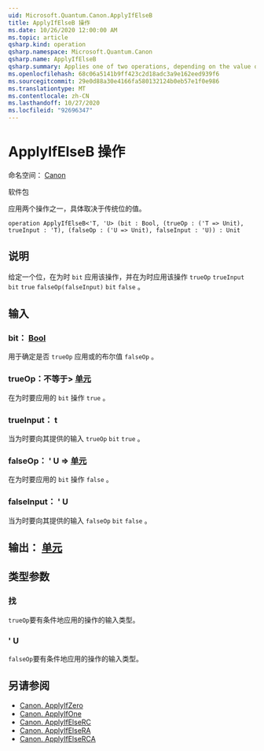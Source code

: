 ```yaml
---
uid: Microsoft.Quantum.Canon.ApplyIfElseB
title: ApplyIfElseB 操作
ms.date: 10/26/2020 12:00:00 AM
ms.topic: article
qsharp.kind: operation
qsharp.namespace: Microsoft.Quantum.Canon
qsharp.name: ApplyIfElseB
qsharp.summary: Applies one of two operations, depending on the value of a classical bit.
ms.openlocfilehash: 68c06a5141b9ff423c2d18adc3a9e162eed939f6
ms.sourcegitcommit: 29e0d88a30e4166fa580132124b0eb57e1f0e986
ms.translationtype: MT
ms.contentlocale: zh-CN
ms.lasthandoff: 10/27/2020
ms.locfileid: "92696347"
---
```

# <a name="applyifelseb-operation"></a>ApplyIfElseB 操作

命名空间： [Canon](xref:Microsoft.Quantum.Canon)

软件包 [](https://nuget.org/packages/)


应用两个操作之一，具体取决于传统位的值。

```qsharp
operation ApplyIfElseB<'T, 'U> (bit : Bool, (trueOp : ('T => Unit), trueInput : 'T), (falseOp : ('U => Unit), falseInput : 'U)) : Unit
```


## <a name="description"></a>说明

给定一个位，在为时 `bit` 应用该操作，并在为时应用该操作 `trueOp` `trueInput` `bit` `true` `falseOp(falseInput)` `bit` `false` 。

## <a name="input"></a>输入

### <a name="bit--bool"></a>bit： [Bool](xref:microsoft.quantum.lang-ref.bool)

用于确定是否 `trueOp` 应用或的布尔值 `falseOp` 。


### <a name="trueop--t--unit"></a>trueOp：不等于> [单元](xref:microsoft.quantum.lang-ref.unit) 

在为时要应用的 `bit` 操作 `true` 。


### <a name="trueinput--t"></a>trueInput： t

当为时要向其提供的输入 `trueOp` `bit` `true` 。


### <a name="falseop--u--unit"></a>falseOp： ' U => [单元](xref:microsoft.quantum.lang-ref.unit) 

在为时要应用的 `bit` 操作 `false` 。


### <a name="falseinput--u"></a>falseInput： ' U

当为时要向其提供的输入 `falseOp` `bit` `false` 。



## <a name="output--unit"></a>输出： [单元](xref:microsoft.quantum.lang-ref.unit)



## <a name="type-parameters"></a>类型参数

### <a name="t"></a>找

`trueOp`要有条件地应用的操作的输入类型。
### <a name="u"></a>' U

`falseOp`要有条件地应用的操作的输入类型。

## <a name="see-also"></a>另请参阅

- [Canon. ApplyIfZero](xref:Microsoft.Quantum.Canon.ApplyIfZero)
- [Canon. ApplyIfOne](xref:Microsoft.Quantum.Canon.ApplyIfOne)
- [Canon. ApplyIfElseRC](xref:Microsoft.Quantum.Canon.ApplyIfElseRC)
- [Canon. ApplyIfElseRA](xref:Microsoft.Quantum.Canon.ApplyIfElseRA)
- [Canon. ApplyIfElseRCA](xref:Microsoft.Quantum.Canon.ApplyIfElseRCA)